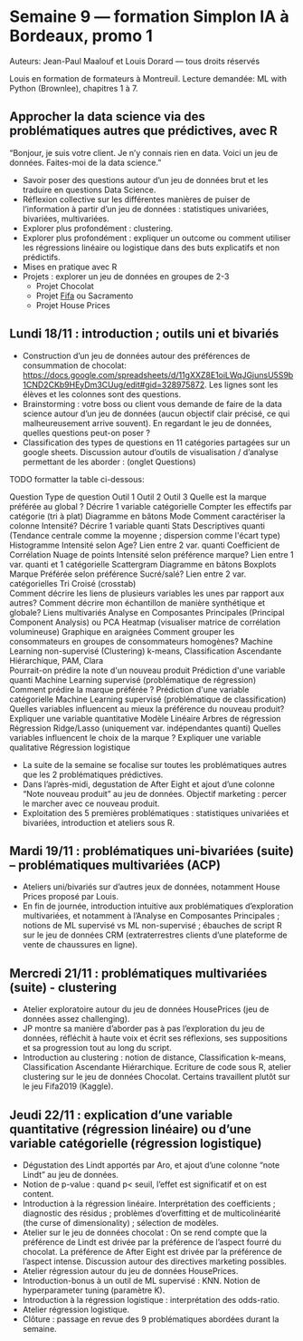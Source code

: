 # Semaine 9 — formation Simplon IA à Bordeaux, promo 1

Auteurs: Jean-Paul Maalouf et Louis Dorard — tous droits réservés

Louis en formation de formateurs à Montreuil. Lecture demandée: ML with Python (Brownlee), chapitres 1 à 7.

## Approcher la data science via des problématiques autres que prédictives, avec R

“Bonjour, je suis votre client. Je n’y connais rien en data. Voici un jeu de données. Faites-moi de la data science.”

* Savoir poser des questions autour d’un jeu de données brut et les traduire en questions Data Science.
* Réflexion collective sur les différentes manières de puiser de l’information à partir d’un jeu de données : statistiques univariées, bivariées, multivariées.
* Explorer plus profondément : clustering.
* Explorer plus profondément : expliquer un outcome ou comment utiliser les régressions linéaire ou logistique dans des buts explicatifs et non prédictifs.
* Mises en pratique avec R
* Projets : explorer un jeu de données en groupes de 2-3
  * Projet Chocolat
  * Projet [Fifa](https://www.kaggle.com/karangadiya/fifa19) ou Sacramento
  * Projet House Prices

## Lundi 18/11 : introduction ; outils uni et bivariés

* Construction d’un jeu de données autour des préférences de consummation de chocolat: https://docs.google.com/spreadsheets/d/11gXXZ8E1oiLWqJGjunsU5S9b1CND2CKb9HEyDm3CUug/edit#gid=328975872. Les lignes sont les élèves et les colonnes sont des questions.
* Brainstorming : votre boss ou client vous demande de faire de la data science autour d’un jeu de données (aucun objectif clair précisé, ce qui malheureusement arrive souvent). En regardant le jeu de données, quelles questions peut-on poser ?
* Classification des types de questions en 11 catégories partagées sur un google sheets. Discussion autour d’outils de visualisation / d’analyse permettant de les aborder : (onglet Questions) 

TODO formatter la table ci-dessous:

Question	Type de question	Outil 1	Outil 2	Outil 3
Quelle est la marque préférée au global ? 	Décrire 1 variable catégorielle	Compter les effectifs par catégorie (tri à plat)	Diagramme en bâtons	Mode
Comment caractériser la colonne Intensité?	Décrire 1 variable quanti	Stats Descriptives quanti (Tendance centrale comme la moyenne ; dispersion comme l'écart type)	Histogramme	
Intensité selon Age?	Lien entre 2 var. quanti	Coefficient de Corrélation	Nuage de points	
Intensité selon préférence marque?	Lien entre 1 var. quanti et 1 catégorielle	Scattergram	Diagramme en bâtons	Boxplots
Marque Préférée selon préférence Sucré/salé?	Lien entre 2 var. catégorielles	Tri Croisé (crosstab)		
Comment décrire les liens de plusieurs variables les unes par rapport aux autres? Comment décrire mon échantillon de manière synthétique et globale?	Liens multivariés	Analyse en Composantes Principales (Principal Component Analysis) ou PCA	Heatmap (visualiser matrice de corrélation volumineuse)	Graphique en araignées
Comment grouper les consommateurs en groupes de consommateurs homogènes?	Machine Learning non-supervisé (Clustering)	k-means, Classification Ascendante Hiérarchique, PAM, Clara		
Pourrait-on prédire la note d'un nouveau produit	Prédiction d'une variable quanti	Machine Learning supervisé (problématique de régression)		
Comment prédire la marque préférée ?	Prédiction d'une variable catégorielle	Machine Learning supervisé (problématique de classification)		
Quelles variables influencent au mieux la préférence du nouveau produit?	Expliquer une variable quantitative	Modèle Linéaire	Arbres de régression	Régression Ridge/Lasso (uniquement var. indépendantes quanti)
Quelles variables influencent le choix de la marque ?	Expliquer une variable qualitative	Régression logistique		

* La suite de la semaine se focalise sur toutes les problématiques autres que les 2 problématiques prédictives.
* Dans l’après-midi, degustation de After Eight et ajout d’une colonne “Note nouveau produit” au jeu de données. Objectif marketing : percer le marcher avec ce nouveau produit. 
* Exploitation des 5 premières problématiques : statistiques univariées et bivariées, introduction et ateliers sous R.

## Mardi 19/11 : problématiques uni-bivariées (suite) – problématiques multivariées (ACP)

* Ateliers uni/bivariés sur d’autres jeux de données, notamment House Prices proposé par Louis.
* En fin de journée, introduction intuitive aux problématiques d’exploration multivariées, et notamment à l’Analyse en Composantes Principales ; notions de ML supervisé vs ML non-supervisé ; ébauches de script R sur le jeu de données CRM (extraterrestres clients d’une plateforme de vente de chaussures en ligne).

## Mercredi 21/11 : problématiques multivariées (suite) - clustering

* Atelier exploratoire autour du jeu de données HousePrices (jeu de données assez challenging).
* JP montre sa manière d’aborder pas à pas l’exploration du jeu de données, réfléchit à haute voix et écrit ses réflexions, ses suppositions et sa progression tout au long du script.
* Introduction au clustering : notion de distance, Classification k-means, Classification Ascendante Hiérarchique. Ecriture de code sous R, atelier clustering sur le jeu de données Chocolat. Certains travaillent plutôt sur le jeu Fifa2019 (Kaggle).

## Jeudi 22/11 : explication d’une variable quantitative (régression linéaire) ou d’une variable catégorielle (régression logistique)

* Dégustation des Lindt apportés par Aro, et ajout d’une colonne “note Lindt” au jeu de données.
* Notion de p-value : quand p< seuil, l’effet est significatif et on est content.
* Introduction à la régression linéaire. Interprétation des coefficients ; diagnostic des résidus ; problèmes d’overfitting et de multicolinéarité (the curse of dimensionality) ; sélection de modèles.
* Atelier sur le jeu de données chocolat : On se rend compte que la préférence de Lindt est drivée par la préférence de l’aspect fourré du chocolat. La préférence de After Eight est drivée par la préférence de l’aspect intense. Discussion autour des directives marketing possibles. 
* Atelier régression autour du jeu de données HousePrices.
* Introduction-bonus à un outil de ML supervisé : KNN. Notion de hyperparameter tuning (paramètre K).
* Introduction à la régression logistique : interprétation des odds-ratio. 
* Atelier régression logistique.
* Clôture : passage en revue des 9 problématiques abordées durant la semaine.
